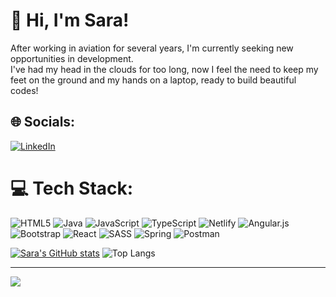 # 👋 Hi, I'm Sara!
 After working in aviation for several years, I'm currently seeking new opportunities in development.</br>
I've had my head in the clouds for too long, now I feel the need to keep my feet on the ground and my hands on a laptop, ready to build beautiful codes!

<!---
saraporri/saraporri is a ✨ special ✨ repository because its `README.md` (this file) appears on your GitHub profile.
You can click the Preview link to take a look at your changes.
--->









## 🌐 Socials:
[![LinkedIn](https://img.shields.io/badge/LinkedIn-%230077B5.svg?logo=linkedin&logoColor=white)](https://linkedin.com/in/saraporricino) 

# 💻 Tech Stack:
![HTML5](https://img.shields.io/badge/html5-%23E34F26.svg?style=for-the-badge&logo=html5&logoColor=white) ![Java](https://img.shields.io/badge/java-%23ED8B00.svg?style=for-the-badge&logo=openjdk&logoColor=white) ![JavaScript](https://img.shields.io/badge/javascript-%23323330.svg?style=for-the-badge&logo=javascript&logoColor=%23F7DF1E) ![TypeScript](https://img.shields.io/badge/typescript-%23007ACC.svg?style=for-the-badge&logo=typescript&logoColor=white) ![Netlify](https://img.shields.io/badge/netlify-%23000000.svg?style=for-the-badge&logo=netlify&logoColor=#00C7B7) ![Angular.js](https://img.shields.io/badge/angular.js-%23E23237.svg?style=for-the-badge&logo=angularjs&logoColor=white) ![Bootstrap](https://img.shields.io/badge/bootstrap-%238511FA.svg?style=for-the-badge&logo=bootstrap&logoColor=white) ![React](https://img.shields.io/badge/react-%2320232a.svg?style=for-the-badge&logo=react&logoColor=%2361DAFB) ![SASS](https://img.shields.io/badge/SASS-hotpink.svg?style=for-the-badge&logo=SASS&logoColor=white) ![Spring](https://img.shields.io/badge/spring-%236DB33F.svg?style=for-the-badge&logo=spring&logoColor=white) ![Postman](https://img.shields.io/badge/Postman-FF6C37?style=for-the-badge&logo=postman&logoColor=white)

[![Sara's GitHub stats](https://github-readme-stats.vercel.app/api?username=saraporri&theme=neon)](https://github.com/saraporri/github-readme-stats)
![Top Langs](https://github-readme-stats.vercel.app/api/top-langs/?username=saraporri&theme=neon&layout=compact)


---
[![](https://visitcount.itsvg.in/api?id=saraporri&icon=2&color=11)](https://visitcount.itsvg.in)

<!-- Proudly created with GPRM ( https://gprm.itsvg.in ) -->
